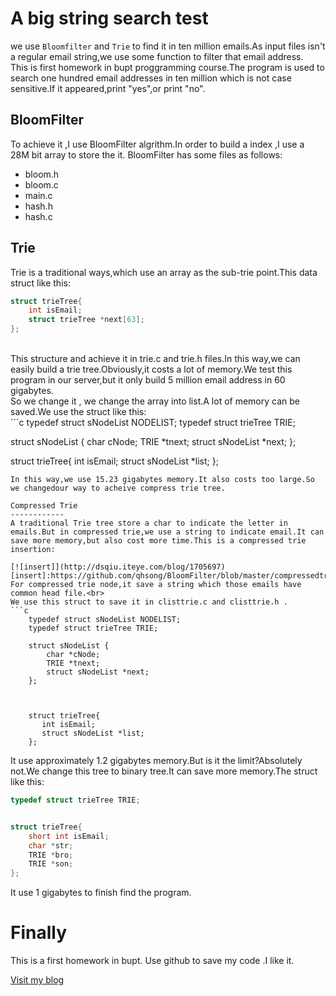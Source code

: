 A big string search test
===========
we use `Bloomfilter` and `Trie` to find it in ten million emails.As input files isn't a regular email string,we use some function to filter that email address.<br>
This is first homework in bupt proggramming course.The program is used to search one hundred email addresses in ten million which is not case sensitive.If it appeared,print "yes",or print "no".

BloomFilter
--------
To achieve it ,I use BloomFilter algrithm.In order to build a index ,I use a 28M bit array to store the it.
BloomFilter has some files as follows:
* bloom.h
* bloom.c
* main.c
* hash.h
* hash.c

Trie
-----
Trie is a traditional ways,which use an array as the sub-trie point.This data struct like this:<br>
```c
struct trieTree{
	int isEmail;
	struct trieTree *next[63];
};
```
<br>
This structure and achieve it in trie.c and trie.h files.In this way,we can easily build a trie tree.Obviously,it costs a lot of memory.We test this program in our server,but it only build 5 million email address in 60 gigabytes.<br>
So we change it , we change the array into list.A lot of memory can be saved.We use the struct like this:<br>
```c
typedef struct sNodeList NODELIST;
typedef struct trieTree TRIE;

struct sNodeList {
	char cNode;
	TRIE *tnext;
	struct sNodeList *next;
};

struct trieTree{
	 int isEmail;
	 struct sNodeList *list;
};
```
In this way,we use 15.23 gigabytes memory.It also costs too large.So we changedour way to acheive compress trie tree.

Compressed Trie
------------
A traditional Trie tree store a char to indicate the letter in emails.But in compressed trie,we use a string to indicate email.It can save more memory,but also cost more time.This is a compressed trie insertion:

[![insert]](http://dsqiu.iteye.com/blog/1705697)
[insert]:https://github.com/qhsong/BloomFilter/blob/master/compressedtrie.jpg
For compressed trie node,it save a string which those emails have common head file.<br>
We use this struct to save it in clisttrie.c and clisttrie.h .
```c
	typedef struct sNodeList NODELIST;
	typedef struct trieTree TRIE;

	struct sNodeList {
	    char *cNode;
	    TRIE *tnext;
	    struct sNodeList *next;
	};



	struct trieTree{
	   int isEmail;
	   struct sNodeList *list;
	};
```
It use approximately 1.2 gigabytes memory.But is it the limit?Absolutely not.We change this tree to binary tree.It can save more memory.The struct like this:
```c
typedef struct trieTree TRIE;


struct trieTree{
	short int isEmail;
	char *str;
	TRIE *bro;
	TRIE *son;
};
```

It use 1 gigabytes to finish find the program.</br>

Finally
========
This is a first homework in bupt. Use github to save my code .I like it.<br>

[Visit my blog](http://sqh.me/blog)
